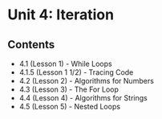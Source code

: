 # Unit 4: Iteration

## Contents
- 4.1 (Lesson 1) - While Loops
- 4.1.5 (Lesson 1 1/2) - Tracing Code
- 4.2 (Lesson 2) - Algorithms for Numbers
- 4.3 (Lesson 3) - The For Loop
- 4.4 (Lesson 4) - Algorithms for Strings
- 4.5 (Lesson 5) - Nested Loops
